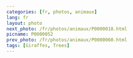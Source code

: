 ```yaml
---
categories: [fr, photos, animaux]
lang: fr
layout: photo
next_photo: /fr/photos/animaux/P0000018.html
picname: P0000052
prev_photo: /fr/photos/animaux/P0000060.html
tags: [Giraffes, Trees]
---
```

